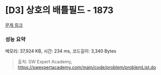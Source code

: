 # [D3] 상호의 배틀필드 - 1873 

[문제 링크](https://swexpertacademy.com/main/code/problem/problemDetail.do?contestProbId=AV5LyE7KD2ADFAXc) 

### 성능 요약

메모리: 37,924 KB, 시간: 234 ms, 코드길이: 3,340 Bytes



> 출처: SW Expert Academy, https://swexpertacademy.com/main/code/problem/problemList.do